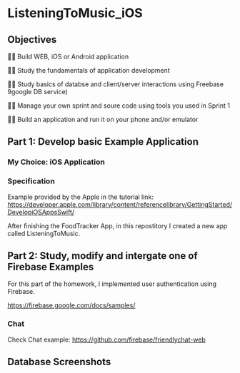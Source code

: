 # ListeningToMusic_iOS

## Objectives

🖖🏻 Build WEB, iOS or Android application	

🖖🏻 Study the fundamentals of application development	

🖖🏻 Study basics of databse and client/server interactions using Freebase 9google DB service)	

🖖🏻 Manage your own sprint and soure code using tools you used in Sprint 1	

🖖🏻 Build an application and run it on your phone and/or emulator	

## Part 1: Develop basic Example Application

### My Choice: iOS Application

### Specification

Example provided by the Apple in the tutorial link: https://developer.apple.com/library/content/referencelibrary/GettingStarted/DevelopiOSAppsSwift/

After finishing the FoodTracker App, in this repostitory I created a new app called ListeningToMusic.

## Part 2:  Study, modify and intergate one of Firebase Examples
For this part of the homework, I implemented user authentication using Firebase.

https://firebase.google.com/docs/samples/

### Chat
Check Chat example: https://github.com/firebase/friendlychat-web

## Database Screenshots
